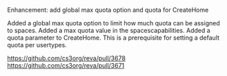 Enhancement: add global max quota option and quota for CreateHome

Added a global max quota option to limit how much quota can be assigned to spaces.
Added a max quota value in the spacescapabilities.
Added a quota parameter to CreateHome. This is a prerequisite for setting a default quota per usertypes.

https://github.com/cs3org/reva/pull/3678
https://github.com/cs3org/reva/pull/3671
